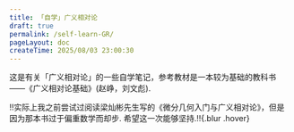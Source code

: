 ```yaml
---
title: 「自学」广义相对论
draft: true
permalink: /self-learn-GR/
pageLayout: doc
createTime: 2025/08/03 23:00:30
---
```


这是有关「广义相对论」的一些自学笔记，参考教材是一本较为基础的教科书 ——《广义相对论基础》(赵峥，刘文彪).

!!实际上我之前尝试过阅读梁灿彬先生写的《微分几何入门与广义相对论》，但是因为那本书过于偏重数学而却步. 希望这一次能够坚持.!!{.blur .hover}
